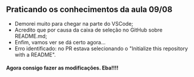 ## Praticando os conhecimentos da aula 09/08

* Demorei muito para chegar na parte do VSCode;
* Acredito que por causa da caixa de seleção no GitHub sobre README.md;
* Enfim, vamos ver se dá certo agora...
* Erro identificado: no PR estava selecionando o "Initialize this repository with a README".

#### Agora consigo fazer as modificações. Eba!!!!
